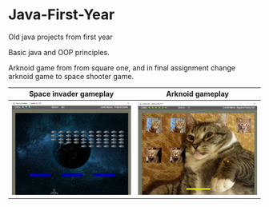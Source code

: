 # Java-First-Year
<p> Old java projects from first year </p>

<p> Basic java and OOP principles. </p>
<p> Arknoid game from from square one, and in final assignment change arknoid game to space shooter game. </p>

Space invader gameplay |  Arknoid gameplay
:-------------------------:|:-------------------------:
![](space.png)|![](DragonGame.png)
